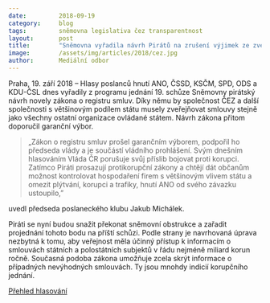 ```yaml
---
date:         2018-09-19
category:     blog
tags:         sněmovna legislativa čez transparentnost
layout:       post
title:        "Sněmovna vyřadila návrh Pirátů na zrušení výjimek ze zveřejňování smluv ČEZu z pořadu schůze"
image:        /assets/img/articles/2018/cez.jpg
author:       Mediální odbor
---
```

 
Praha, 19. září 2018 – Hlasy poslanců hnutí ANO, ČSSD, KSČM, SPD, ODS a KDU-ČSL dnes vyřadily z programu jednání 19. schůze Sněmovny pirátský návrh novely zákona o registru smluv. Díky němu by společnost ČEZ a další společnosti s většinovým podílem státu musely zveřejňovat smlouvy stejně jako všechny ostatní organizace ovládané státem. Návrh zákona přitom doporučil garanční výbor.

> „Zákon o registru smluv prošel garančním výborem, podpořil ho předseda vlády a je součástí vládního prohlášení. Svým dnešním hlasováním Vláda ČR porušuje svůj příslib bojovat proti korupci. Zatímco Piráti prosazují protikorupční zákony a chtějí dát občanům možnost kontrolovat hospodaření firem s většinovým vlivem státu a omezit plýtvání, korupci a trafiky, hnutí ANO od svého závazku ustoupilo,” 

uvedl předseda poslaneckého klubu Jakub Michálek.

Piráti se nyní budou snažit překonat sněmovní obstrukce a zařadit projednání tohoto bodu na příští schůzi. Podle strany je navrhovaná úprava nezbytná k tomu, aby veřejnost měla účinný přístup k informacím o smlouvách státních a polostátních subjektů v řádu nejméně miliard korun ročně. Současná podoba zákona umožňuje zcela skrýt informace o případných nevýhodných smlouvách. Ty jsou mnohdy indicií korupčního jednání.

[Přehled hlasování](http://www.psp.cz/sqw/hlasy.sqw?g=68158)
